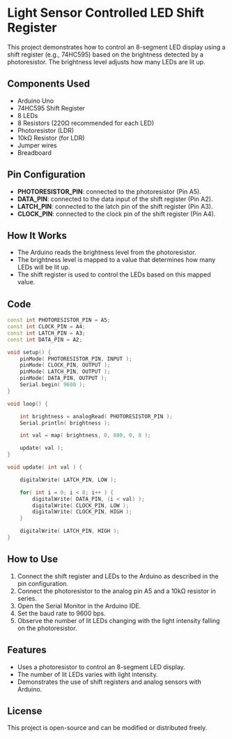 # Light Sensor Controlled LED Shift Register

This project demonstrates how to control an 8-segment LED display using a shift register (e.g., 74HC595) based on the brightness detected by a photoresistor. The brightness level adjusts how many LEDs are lit up.

## Components Used

- Arduino Uno
- 74HC595 Shift Register
- 8 LEDs
- 8 Resistors (220Ω recommended for each LED)
- Photoresistor (LDR)
- 10kΩ Resistor (for LDR)
- Jumper wires
- Breadboard

## Pin Configuration

- **PHOTORESISTOR_PIN**: connected to the photoresistor (Pin A5).
- **DATA_PIN**: connected to the data input of the shift register (Pin A2).
- **LATCH_PIN**: connected to the latch pin of the shift register (Pin A3).
- **CLOCK_PIN**: connected to the clock pin of the shift register (Pin A4).

## How It Works

- The Arduino reads the brightness level from the photoresistor.
- The brightness level is mapped to a value that determines how many LEDs will be lit up.
- The shift register is used to control the LEDs based on this mapped value.

## Code

```cpp
const int PHOTORESISTOR_PIN = A5;
const int CLOCK_PIN = A4;
const int LATCH_PIN = A3;
const int DATA_PIN = A2;

void setup() {
    pinMode( PHOTORESISTOR_PIN, INPUT );
    pinMode( CLOCK_PIN, OUTPUT );
    pinMode( LATCH_PIN, OUTPUT );
    pinMode( DATA_PIN, OUTPUT );
    Serial.begin( 9600 );
}

void loop() {

    int brightness = analogRead( PHOTORESISTOR_PIN );
    Serial.println( brightness );

    int val = map( brightness, 0, 880, 0, 8 );

    update( val );
}

void update( int val ) {

    digitalWrite( LATCH_PIN, LOW );

    for( int i = 0; i < 8; i++ ) {
        digitalWrite( DATA_PIN, (i < val) );
        digitalWrite( CLOCK_PIN, LOW );
        digitalWrite( CLOCK_PIN, HIGH );
    }

    digitalWrite( LATCH_PIN, HIGH );
}
```

## How to Use

1. Connect the shift register and LEDs to the Arduino as described in the pin configuration.
2. Connect the photoresistor to the analog pin A5 and a 10kΩ resistor in series.
3. Open the Serial Monitor in the Arduino IDE.
4. Set the baud rate to 9600 bps.
5. Observe the number of lit LEDs changing with the light intensity falling on the photoresistor.

## Features

- Uses a photoresistor to control an 8-segment LED display.
- The number of lit LEDs varies with light intensity.
- Demonstrates the use of shift registers and analog sensors with Arduino.

## License

This project is open-source and can be modified or distributed freely.
